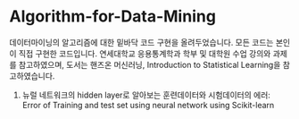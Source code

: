 # Algorithm-for-Data-Mining


데이터마이닝의 알고리즘에 대한 밑바닥 코드 구현을 올려두었습니다.
모든 코드는 본인이 직접 구현한 코드입니다.
연세대학교 응용통계학과 학부 및 대학원 수업 강의와 과제를 참고하였으며, 도서는 핸즈온 머신러닝, Introduction to Statistical Learning을 참고하였습니다.

1. 뉴럴 네트워크의 hidden layer로 알아보는 훈련데이터와 시험데이터의 에러: Error of Training and test set using neural network using Scikit-learn

